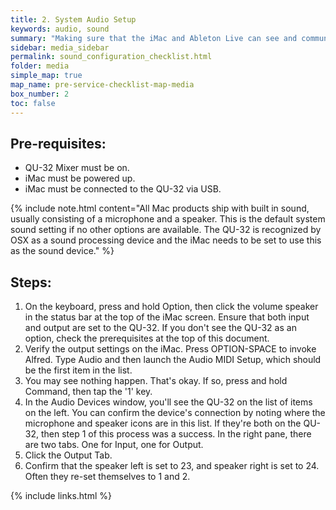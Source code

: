 ```yaml
---
title: 2. System Audio Setup
keywords: audio, sound
summary: "Making sure that the iMac and Ableton Live can see and communicate with the QU-32."
sidebar: media_sidebar
permalink: sound_configuration_checklist.html
folder: media
simple_map: true
map_name: pre-service-checklist-map-media
box_number: 2
toc: false
---
```



## Pre-requisites:

- QU-32 Mixer must be on.
- iMac must be powered up.
- iMac must be connected to the QU-32 via USB.

{% include note.html content="All Mac products ship with built in sound, usually consisting of a microphone and a speaker.  This is the default system sound setting if no other options are available.  The QU-32 is recognized by OSX as a sound processing device and the iMac needs to be set to use this as the sound device." %}

## Steps:

1.  On the keyboard, press and hold Option, then click the volume speaker in the status bar at the top of the iMac screen.  Ensure that both input and output are set to the QU-32.  If you don't see the QU-32 as an option, check the prerequisites at the top of this document.
2.  Verify the output settings on the iMac.  Press OPTION-SPACE to invoke Alfred.  Type Audio and then launch the Audio MIDI Setup, which should be the first item in the list.
3.  You may see nothing happen.  That's okay.  If so, press and hold Command, then tap the '1' key.
4.  In the Audio Devices window, you'll see the QU-32 on the list of items on the left.  You can confirm the device's connection by noting where the microphone and speaker icons are in this list.  If they're both on the QU-32, then step 1 of this process was a success.  In the right pane, there are two tabs.  One for Input, one for Output.
5.  Click the Output Tab.
6.  Confirm that the speaker left is set to 23, and speaker right is set to 24.  Often they re-set themselves to 1 and 2.

{% include links.html %}
